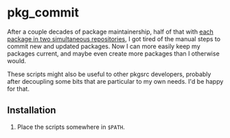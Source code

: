 # pkg_commit

After a couple decades of package maintainership, half of that with [each package in two simultaneous repositories](https://schmonz.com/2013/03/10/permanent-cvs-temporary-git/), I got tired of the manual steps to commit new and updated packages. Now I can more easily keep my packages current, and maybe even create more packages than I otherwise would.

These scripts might also be useful to other pkgsrc developers, probably after decoupling some bits that are particular to my own needs. I'd be happy for that.

## Installation

1. Place the scripts somewhere in `$PATH`.
